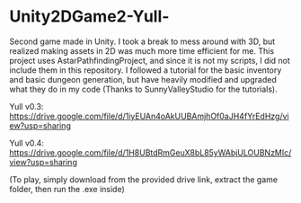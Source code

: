 # Unity2DGame2-Yull-
Second game made in Unity. I took a break to mess around with 3D, but realized making assets in 2D was much more time efficient for me. This project uses AstarPathfindingProject, and since it is not my scripts, I did not include them in this repository. I followed a tutorial for the basic inventory and basic dungeon generation, but have heavily modified and upgraded what they do in my code (Thanks to SunnyValleyStudio for the tutorials).

Yull v0.3: https://drive.google.com/file/d/1iyEUAn4oAkUUBAmjhOf0aJH4fYrEdHzg/view?usp=sharing

Yull v0.4: https://drive.google.com/file/d/1H8UBtdRmGeuX8bL85yWAbjULOUBNzMIc/view?usp=sharing

(To play, simply download from the provided drive link, extract the game folder, then run the .exe inside)
